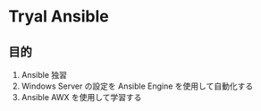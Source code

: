 # Tryal Ansible 

## 目的

1. Ansible 独習
2. Windows Server の設定を Ansible Engine を使用して自動化する
3. Ansible AWX を使用して学習する
